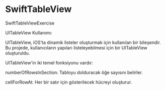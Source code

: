 # SwiftTableView
SwiftTableViewExercise

UITableView Kullanımı:


UITableView, iOS'ta dinamik listeler oluşturmak için kullanılan bir bileşendir. Bu projede, kullanıcıların yapıları listeleyebilmesi için bir UITableView oluşturuldu.


UITableView'in iki temel fonksiyonu vardır:


numberOfRowsInSection: Tabloyu dolduracak öğe sayısını belirler.


cellForRowAt: Her bir satır için gösterilecek hücreyi oluşturur.
